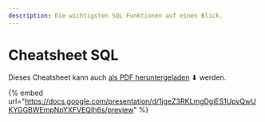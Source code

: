 ```yaml
---
description: Die wichtigsten SQL Funktionen auf einen Blick.
---
```


# Cheatsheet SQL

Dieses Cheatsheet kann auch [als PDF heruntergeladen](https://docs.google.com/presentation/d/1jgeZ3RKLmgDgiES1UpvQwUKYGGBWEmpNpYXFVEQIh6s/export/pdf) ⬇ werden.

{% embed url="https://docs.google.com/presentation/d/1jgeZ3RKLmgDgiES1UpvQwUKYGGBWEmpNpYXFVEQIh6s/preview" %}




